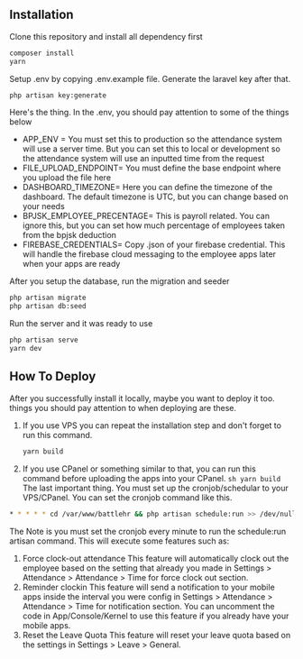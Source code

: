 ## Installation

Clone this repository and install all dependency first

```sh
composer install
yarn
```

Setup .env by copying .env.example file. Generate the laravel key after that.

```sh
php artisan key:generate

```

Here's the thing. In the .env, you should pay attention to some of the things below

-   APP_ENV = You must set this to production so the attendance system will use a server time. But you can set this to local or development so the attendance system will use an inputted time from the request
-   FILE_UPLOAD_ENDPOINT= You must define the base endpoint where you upload the file here
-   DASHBOARD_TIMEZONE= Here you can define the timezone of the dashboard. The default timezone is UTC, but you can change based on your needs
-   BPJSK_EMPLOYEE_PRECENTAGE= This is payroll related. You can ignore this, but you can set how much percentage of employees taken from the bpjsk deduction
-   FIREBASE_CREDENTIALS= Copy .json of your firebase credential. This will handle the firebase cloud messaging to the employee apps later when your apps are ready

After you setup the database, run the migration and seeder

```sh
php artisan migrate
php artisan db:seed
```

Run the server and it was ready to use

```sh
php artisan serve
yarn dev
```

## How To Deploy

After you successfully install it locally, maybe you want to deploy it too. things you should pay attention to when deploying are these.

1. If you use VPS you can repeat the installation step and don't forget to run this command.
    ```sh
    yarn build
    ```
2. If you use CPanel or something similar to that, you can run this command before uploading the apps into your CPanel.
   `sh
    yarn build
    `
   The last important thing. You must set up the cronjob/schedular to your VPS/CPanel. You can set the cronjob command like this.

```sh
* * * * * cd /var/www/battlehr && php artisan schedule:run >> /dev/null 2>&1
```

The Note is you must set the cronjob every minute to run the schedule:run artisan command. This will execute some features such as:

1. Force clock-out attendance
   This feature will automatically clock out the employee based on the setting that already you made in Settings > Attendance > Attendance > Time for force clock out section.
2. Reminder clockin
   This feature will send a notification to your mobile apps inside the interval you were config in Settings > Attendance > Attendance > Time for notification section. You can uncomment the code in App/Console/Kernel to use this feature if you already have your mobile apps.
3. Reset the Leave Quota
   This feature will reset your leave quota based on the settings in Settings > Leave > General.
